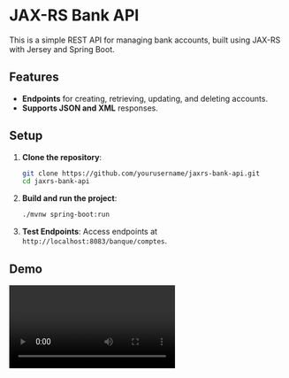 
# JAX-RS Bank API

This is a simple REST API for managing bank accounts, built using JAX-RS with Jersey and Spring Boot.

## Features

- **Endpoints** for creating, retrieving, updating, and deleting accounts.
- **Supports JSON and XML** responses.

## Setup

1. **Clone the repository**:
   ```bash
   git clone https://github.com/yourusername/jaxrs-bank-api.git
   cd jaxrs-bank-api
   ```

2. **Build and run the project**:
   ```bash
   ./mvnw spring-boot:run
   ```

3. **Test Endpoints**: Access endpoints at `http://localhost:8083/banque/comptes`.

## Demo

![Demo Video](jaxrs.mp4)

